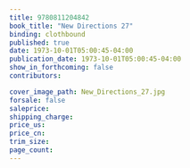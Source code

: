 ```yaml
---
title: 9780811204842
book_title: "New Directions 27"
binding: clothbound
published: true
date: 1973-10-01T05:00:45-04:00
publication_date: 1973-10-01T05:00:45-04:00
show_in_forthcoming: false
contributors:

cover_image_path: New_Directions_27.jpg
forsale: false
saleprice:
shipping_charge:
price_us:
price_cn:
trim_size:
page_count:
---
```


